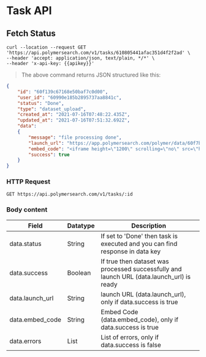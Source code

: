 # Task API

## Fetch Status

```shell
curl --location --request GET 'https://api.polymersearch.com/v1/tasks/610805441afac351d4f2f2ad' \
--header 'accept: application/json, text/plain, */*' \
--header 'x-api-key: {{apikey}}'
```

> The above command returns JSON structured like this:

```json
{
    "id": "60f139c67168e50baf7c0d00",
    "user_id": "60990e185b2895737aa8841c",
    "status": "Done",
    "type": "dataset_upload",
    "created_at": "2021-07-16T07:48:22.435Z",
    "updated_at": "2021-07-16T07:51:32.692Z",
    "data":
    {
        "message": "file processing done",
        "launch_url": "https://app.polymersearch.com/polymer/data/60f7bdd7c07d8900b5ac60f8",
        "embed_code": "<iframe height=\"1200\" scrolling=\"no\" src=\"https://app.polymersearch.com/polymer/data/60f7bdd7c07d8900b5ac60f8\" style=\"overflow:hidden;height:100%;width:100%;position:absolute;top:0;left:0;right:0;bottom:0\" width=\"100%\"></iframe>",
        "success": true
    }
}
```

### HTTP Request

`GET https://api.polymersearch.com/v1/tasks/:id`

### Body content

Field | Datatype | Description
--------- | ------- | -----------
data.status | String | If set to 'Done' then task is executed and you can find response in data key
data.success | Boolean | If true then dataset was processed successfully and launch URL (data.launch_url) is ready
data.launch_url | String | launch URL (data.launch_url), only if data.success is true
data.embed_code | String | Embed Code (data.embed_code), only if data.success is true
data.errors | List | List of errors, only if data.success is false